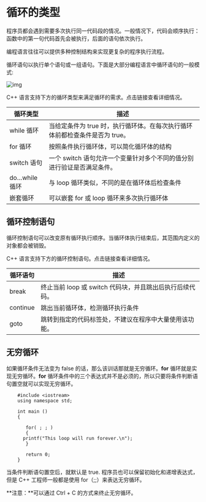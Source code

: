 # 循环的类型

程序员都会遇到需要多次执行同一代码段的情况。一般情况下，代码会顺序执行：函数中的第一句代码首先会被执行，后面的语句依次执行。

编程语言往往可以提供多种控制结构来实现更复杂的程序执行流程。

循环语句以执行单个语句或一组语句。下面是大部分编程语言中循环语句的一般模式:

![img](https://doc.yonyoucloud.com/doc/wiki/project/cplusplus/images/loop_architecture.jpg)

C++ 语言支持下方的循环类型来满足循环的需求。点击链接查看详细情况。

| 循环类型      | 描述                                                         |
| ------------- | ------------------------------------------------------------ |
| while 循环    | 当给定条件为 true 时，执行循环体。在每次执行循环体前都检查条件是否为 true。 |
| for 循环      | 按照条件执行循环体，可以简化循环体的结构                     |
| switch 语句   | 一个 switch 语句允许一个变量针对多个不同的值分别进行验证是否满足条件。 |
| do…while 循环 | 与 loop 循环类似，不同的是在循环体后检查条件                 |
| 嵌套循环      | 可以嵌套 for 或 loop 循环来多次执行循环体                    |

## 循环控制语句

循环控制语句可以改变原有循环执行顺序。当循环体执行结束后，其范围内定义的对象都会被销毁。

C++ 语言支持下方的循环控制语句。点击链接查看详细情况。

| 循环语句 | 描述                                                     |
| -------- | -------------------------------------------------------- |
| break    | 终止当前 loop 或 switch 代码块，并且跳出后执行后续代码。 |
| continue | 跳出当前循环体，检测循环执行条件                         |
| goto     | 跳转到指定的代码标签处，不建议在程序中大量使用该功能。   |

## 无穷循环

如果循环条件无法变为 false 的话，那么该训话那就是无穷循环。**for** 循环就是实现无穷循环。**for** 循环条件中的三个表达式并不是必须的，所以只要将条件判断语句置空就可以实现无穷循环。

```
    #include <iostream>
    using namespace std;

    int main ()
    {

       for( ; ; )
       {
      printf("This loop will run forever.\n");
       }

       return 0;
    }
```

当条件判断语句置空后，就默认是 true. 程序员也可以保留初始化和递增表达式，但是 C++ 工程师一般都是使用 for（;;）来表达无穷循环。

**注意：**可以通过 Ctrl + C 的方式来终止无穷循环。